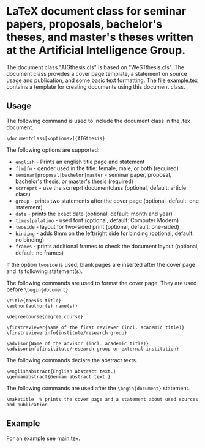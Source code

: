 # LaTeX document class for seminar papers, proposals, bachelor's theses, and master's theses written at the Artificial Intelligence Group.
The document class "AIGthesis.cls" is based on "WeSTthesis.cls". The document class provides a cover page template, a statement on source usage and publication, and some basic text formatting. The file [example.tex](example.tex) contains a template for creating documents using this document class.

## Usage
The following command is used to include the document class in the .tex document.

    \documentclass[<options>]{AIGthesis}

The following options are supported:

- `english`                           - Prints an english title page and statement
- `f|m|fm`                            - gender used in the title: female, male, or both (required)
- `seminar|proposal|bachelor|master`  - seminar paper, proposal, bachelor's thesis, or master's thesis (required)
- `scrreprt`                          - use the scrreprt documentclass (optional, default: article class)
- `group`                             - prints two statements after the cover page (optional, default: one statement)
- `date`                              - prints the exact date (optional, default: month and year)
- `times|palatino`	                  - used font (optional, default: Computer Modern)
- `twoside`                           - layout for two-sided print (optional, default: one-sided)
- `binding`                           - adds 8mm on the left/right side for binding (optional, default: no binding)
- `frames`                            - prints additional frames to check the document layout (optional, default: no frames)

If the option `twoside` is used, blank pages are inserted after the cover page and its following statement(s).

The following commands are used to format the cover page. They are used before `\begin{document}`.

    \title{thesis title}
    \author{author(s) name(s)}

    \degreecourse{degree course}

    \firstreviewer{Name of the first reviewer (incl. academic title)}
    \firstreviewerinfo{institute/research group}

    \advisor{Name of the advisor (incl. academic title)}
    \advisorinfo{insititute/research group or external institution}

The following commands declare the abstract texts.

    \englishabstract{English abstract text.}
    \germanabstract{German abstract text.}

The following commands are used after the `\begin{document}` statement.

    \maketitle  % prints the cover page and a statement about used sources and publication

## Example
For an example see [main.tex](main.tex).
